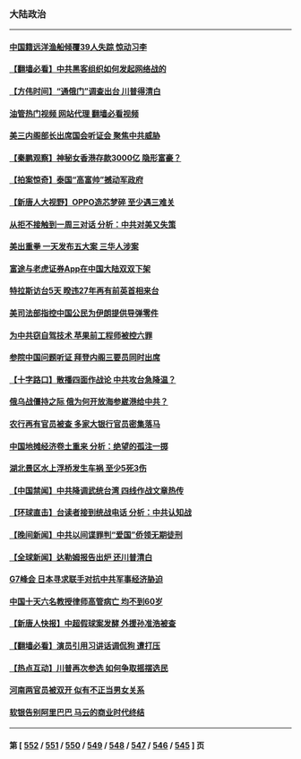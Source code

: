 ### 大陆政治
---
#### [中国籍远洋渔船倾覆39人失踪 惊动习李](../../pages/ncid277/n13998726.md?05171645) 
#### [【翻墙必看】中共黑客组织如何发起网络战的](../../pages/ncid277/n13998585.md?05171645) 
#### [【方伟时间】“通俄门”调查出台 川普得清白](../../pages/ncid277/n13998481.md?05171645) 
#### [油管热门视频 网站代理 翻墙必看视频](http://138.2.39.72:81/youtube.html?epic-marker?05171645)
#### [美三内阁部长出席国会听证会 聚焦中共威胁](../../pages/ncid277/n13998498.md?05171645) 
#### [【秦鹏观察】神秘女香港存款3000亿 隐形富豪？](../../pages/ncid277/n13998472.md?05171645) 
#### [【拍案惊奇】泰国“高富帅”撼动军政府](../../pages/ncid277/n13998434.md?05171645) 
#### [【新唐人大视野】OPPO造芯梦碎 至少遇三难关](../../pages/ncid277/n13998213.md?05171645) 
#### [从拒不接触到一周三对话 分析：中共对美又失策](../../pages/ncid277/n13988279.md?05171645) 
#### [美出重拳 一天发布五大案 三华人涉案](../../pages/ncid277/n13998350.md?05171645) 
#### [富途与老虎证券App在中国大陆双双下架](../../pages/ncid277/n13998258.md?05171645) 
#### [特拉斯访台5天 暌违27年再有前英首相来台](../../pages/ncid277/n13998148.md?05171645) 
#### [美司法部指控中国公民为伊朗提供导弹零件](../../pages/ncid277/n13998292.md?05171645) 
#### [为中共窃自驾技术 苹果前工程师被控六罪](../../pages/ncid277/n13998287.md?05171645) 
#### [参院中国问题听证 拜登内阁三要员同时出席](../../pages/ncid277/n13998154.md?05171645) 
#### [【十字路口】散播四面作战论 中共攻台急降温？](../../pages/ncid277/n13998217.md?05171645) 
#### [俄乌战僵持之际 俄为何开放海参崴港给中共？](../../pages/ncid277/n13998109.md?05171645) 
#### [农行再有官员被查 多家大银行官员密集落马](../../pages/ncid277/n13998108.md?05171645) 
#### [中国地摊经济卷土重来 分析：绝望的孤注一掷](../../pages/ncid277/n13998101.md?05171645) 
#### [湖北景区水上浮桥发生车祸  至少5死3伤](../../pages/ncid277/n13998074.md?05171645) 
#### [【中国禁闻】中共降调武统台湾 四线作战文章热传](../../pages/ncid277/n13997758.md?05171645) 
#### [【环球直击】台读者接到统战电话 分析：中共认知战](../../pages/ncid277/n13997762.md?05171645) 
#### [【晚间新闻】中共以间谍罪判“爱国”侨领无期徒刑](../../pages/ncid277/n13998014.md?05171645) 
#### [【全球新闻】达勒姆报告出炉 还川普清白](../../pages/ncid277/n13998015.md?05171645) 
#### [G7峰会 日本寻求联手对抗中共军事经济胁迫](../../pages/ncid277/n13997863.md?05171645) 
#### [中国十天六名教授律师高管病亡 均不到60岁](../../pages/ncid277/n13997864.md?05171645) 
#### [【新唐人快报】中超假球案发酵 外援孙准浩被查](../../pages/ncid277/n13997779.md?05171645) 
#### [【翻墙必看】演员引用习讲话调侃狗 遭打压](../../pages/ncid277/n13997882.md?05171645) 
#### [【热点互动】川普再次参选 如何争取摇摆选民](../../pages/ncid277/n13997773.md?05171645) 
#### [河南两官员被双开 似有不正当男女关系](../../pages/ncid277/n13997756.md?05171645) 
#### [软银告别阿里巴巴 马云的商业时代终结](../../pages/ncid277/n13997714.md?05171645) 

---
#### 第 [ [552](./552.md?05171645) / [551](./551.md?05171645) / [550](./550.md?05171645) / [549](./549.md?05171645) / [548](./548.md?05171645) / [547](./547.md?05171645) / [546](./546.md?05171645) / [545](./545.md?05171645) ] 页
